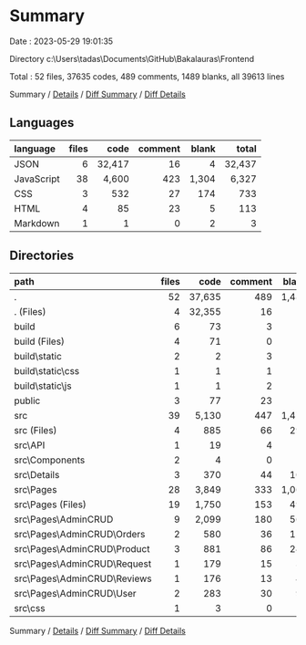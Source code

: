 # Summary

Date : 2023-05-29 19:01:35

Directory c:\\Users\\tadas\\Documents\\GitHub\\Bakalauras\\Frontend

Total : 52 files,  37635 codes, 489 comments, 1489 blanks, all 39613 lines

Summary / [Details](details.md) / [Diff Summary](diff.md) / [Diff Details](diff-details.md)

## Languages
| language | files | code | comment | blank | total |
| :--- | ---: | ---: | ---: | ---: | ---: |
| JSON | 6 | 32,417 | 16 | 4 | 32,437 |
| JavaScript | 38 | 4,600 | 423 | 1,304 | 6,327 |
| CSS | 3 | 532 | 27 | 174 | 733 |
| HTML | 4 | 85 | 23 | 5 | 113 |
| Markdown | 1 | 1 | 0 | 2 | 3 |

## Directories
| path | files | code | comment | blank | total |
| :--- | ---: | ---: | ---: | ---: | ---: |
| . | 52 | 37,635 | 489 | 1,489 | 39,613 |
| . (Files) | 4 | 32,355 | 16 | 4 | 32,375 |
| build | 6 | 73 | 3 | 3 | 79 |
| build (Files) | 4 | 71 | 0 | 3 | 74 |
| build\\static | 2 | 2 | 3 | 0 | 5 |
| build\\static\\css | 1 | 1 | 1 | 0 | 2 |
| build\\static\\js | 1 | 1 | 2 | 0 | 3 |
| public | 3 | 77 | 23 | 4 | 104 |
| src | 39 | 5,130 | 447 | 1,478 | 7,055 |
| src (Files) | 4 | 885 | 66 | 292 | 1,243 |
| src\\API | 1 | 19 | 4 | 5 | 28 |
| src\\Components | 2 | 4 | 0 | 4 | 8 |
| src\\Details | 3 | 370 | 44 | 109 | 523 |
| src\\Pages | 28 | 3,849 | 333 | 1,068 | 5,250 |
| src\\Pages (Files) | 19 | 1,750 | 153 | 499 | 2,402 |
| src\\Pages\\AdminCRUD | 9 | 2,099 | 180 | 569 | 2,848 |
| src\\Pages\\AdminCRUD\\Orders | 2 | 580 | 36 | 157 | 773 |
| src\\Pages\\AdminCRUD\\Product | 3 | 881 | 86 | 241 | 1,208 |
| src\\Pages\\AdminCRUD\\Request | 1 | 179 | 15 | 39 | 233 |
| src\\Pages\\AdminCRUD\\Reviews | 1 | 176 | 13 | 41 | 230 |
| src\\Pages\\AdminCRUD\\User | 2 | 283 | 30 | 91 | 404 |
| src\\css | 1 | 3 | 0 | 0 | 3 |

Summary / [Details](details.md) / [Diff Summary](diff.md) / [Diff Details](diff-details.md)